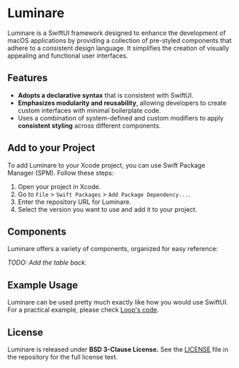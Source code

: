 # Luminare

Luminare is a SwiftUI framework designed to enhance the development of macOS applications by providing a collection of pre-styled components that adhere to a consistent design language. It simplifies the creation of visually appealing and functional user interfaces.

## Features

- **Adopts a declarative syntax** that is consistent with SwiftUI.
- **Emphasizes modularity and reusability**, allowing developers to create custom interfaces with minimal boilerplate code.
- Uses a combination of system-defined and custom modifiers to apply **consistent styling** across different components.

## Add to your Project

To add Luminare to your Xcode project, you can use Swift Package Manager (SPM). Follow these steps:

1. Open your project in Xcode.
2. Go to `File` > `Swift Packages` > `Add Package Dependency...`.
3. Enter the repository URL for Luminare.
4. Select the version you want to use and add it to your project.

## Components

Luminare offers a variety of components, organized for easy reference:

*TODO: Add the table back.*

## Example Usage

Luminare can be used pretty much exactly like how you would use SwiftUI. For a practical example, please check [Loop's code](https://github.com/MrKai77/Loop/blob/1b6e4f8555be2dfaf4e0ae0225224d71d36a5078/Loop/Luminare/Settings/Behavior/BehaviorConfiguration.swift#L97).

## License

Luminare is released under **BSD 3-Clause License.** See the [LICENSE](LICENSE) file in the repository for the full license text.

